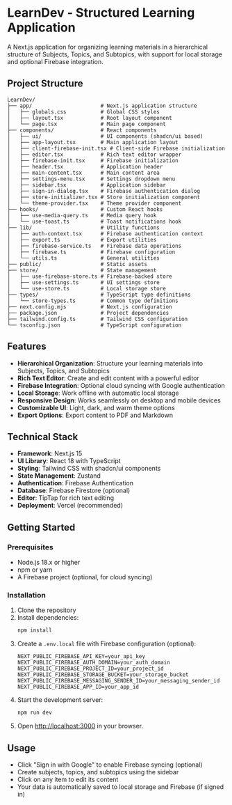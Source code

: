 # LearnDev - Structured Learning Application

A Next.js application for organizing learning materials in a hierarchical structure of Subjects, Topics, and Subtopics, with support for local storage and optional Firebase integration.

## Project Structure

```
LearnDev/
├── app/                      # Next.js application structure
│   ├── globals.css           # Global CSS styles
│   ├── layout.tsx            # Root layout component
│   └── page.tsx              # Main page component
├── components/               # React components
│   ├── ui/                   # UI components (shadcn/ui based)
│   ├── app-layout.tsx        # Main application layout
│   ├── client-firebase-init.tsx # Client-side Firebase initialization
│   ├── editor.tsx            # Rich text editor wrapper
│   ├── firebase-init.tsx     # Firebase initialization
│   ├── header.tsx            # Application header
│   ├── main-content.tsx      # Main content area
│   ├── settings-menu.tsx     # Settings dropdown menu
│   ├── sidebar.tsx           # Application sidebar
│   ├── sign-in-dialog.tsx    # Firebase authentication dialog
│   ├── store-initializer.tsx # Store initialization component
│   └── theme-provider.tsx    # Theme provider component
├── hooks/                    # Custom React hooks
│   ├── use-media-query.ts    # Media query hook
│   └── use-toast.ts          # Toast notifications hook
├── lib/                      # Utility functions
│   ├── auth-context.tsx      # Firebase authentication context
│   ├── export.ts             # Export utilities
│   ├── firebase-service.ts   # Firebase data operations
│   ├── firebase.ts           # Firebase configuration
│   └── utils.ts              # General utilities
├── public/                   # Static assets
├── store/                    # State management
│   ├── use-firebase-store.ts # Firebase-backed store
│   ├── use-settings.ts       # UI settings store
│   └── use-store.ts          # Local storage store
├── types/                    # TypeScript type definitions
│   └── store-types.ts        # Common type definitions
├── next.config.mjs           # Next.js configuration
├── package.json              # Project dependencies
├── tailwind.config.ts        # Tailwind CSS configuration
└── tsconfig.json             # TypeScript configuration
```

## Features

- **Hierarchical Organization**: Structure your learning materials into Subjects, Topics, and Subtopics
- **Rich Text Editor**: Create and edit content with a powerful editor
- **Firebase Integration**: Optional cloud syncing with Google authentication
- **Local Storage**: Work offline with automatic local storage
- **Responsive Design**: Works seamlessly on desktop and mobile devices
- **Customizable UI**: Light, dark, and warm theme options
- **Export Options**: Export content to PDF and Markdown

## Technical Stack

- **Framework**: Next.js 15
- **UI Library**: React 18 with TypeScript
- **Styling**: Tailwind CSS with shadcn/ui components
- **State Management**: Zustand
- **Authentication**: Firebase Authentication
- **Database**: Firebase Firestore (optional)  
- **Editor**: TipTap for rich text editing
- **Deployment**: Vercel (recommended)

## Getting Started

### Prerequisites

- Node.js 18.x or higher
- npm or yarn
- A Firebase project (optional, for cloud syncing)

### Installation

1. Clone the repository
2. Install dependencies:
   ```bash
   npm install
   ```
3. Create a `.env.local` file with Firebase configuration (optional):
   ```
   NEXT_PUBLIC_FIREBASE_API_KEY=your_api_key
   NEXT_PUBLIC_FIREBASE_AUTH_DOMAIN=your_auth_domain
   NEXT_PUBLIC_FIREBASE_PROJECT_ID=your_project_id
   NEXT_PUBLIC_FIREBASE_STORAGE_BUCKET=your_storage_bucket
   NEXT_PUBLIC_FIREBASE_MESSAGING_SENDER_ID=your_messaging_sender_id
   NEXT_PUBLIC_FIREBASE_APP_ID=your_app_id
   ```
4. Start the development server:
   ```bash
   npm run dev
   ```
5. Open [http://localhost:3000](http://localhost:3000) in your browser.

## Usage

- Click "Sign in with Google" to enable Firebase syncing (optional)
- Create subjects, topics, and subtopics using the sidebar
- Click on any item to edit its content
- Your data is automatically saved to local storage and Firebase (if signed in)
